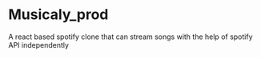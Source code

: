 # Musicaly_prod
A react based spotify clone that can stream songs with the help of spotify API independently
